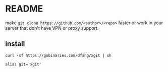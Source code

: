 # README


make `git clone https://github.com/<author>/<repo>` faster or work in your server that don't have VPN or proxy support.


## install

```
curl -sf https://gobinaries.com/dfang/xgit | sh
```


```
alias git='xgit'
```
